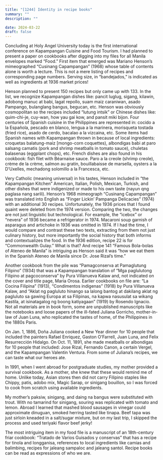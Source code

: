 ```yaml
---
title: "[1244] Identity in recipe books"
summary: ""
description: ""

date: 2024-03-22
draft: false
---
```


Concluding at Holy Angel University today is the first international conference on Kapampangan Cuisine and Food Tourism. I had planned to present a paper on cookbooks after digging into my files for all Manila envelopes marked “Food.” First item that emerged was Mariano Henson’s mimeographed “Cusinang Capampangan” (1968) whose table of contents alone is worth a lecture. This is not a mere listing of recipes and corresponding page numbers. Serving size, in “bandejados,” is indicated as well as ingredients at 1936 market prices!

Henson planned to present 150 recipes but only came up with 133. In the list, we recognize Kapampangan dishes like: pancit luglug, sigang, kilawin, adobong manuc at babi, lagat repollo, suam maiz caraniwan, asado Pampango, bulanglang bangus, begucan, etc. Henson was obviously cosmopolitan so the recipes included “lutung intsik” or Chinese dishes like: quim-chi-je, cuy-wan, how yau gai kow, and pansit miki bijon. Four centuries of Spanish cuisine in the Philippines are represented in: cocido a la Española, pescado en blanco, lengua a la marinera, morisqueta tostada (fried rice), asado de cerdo, bacalao a la vizcaina, etc. Some items had Spanish names with Kapampangan thrown in because of local ingredients: croquetas balatung-maiz [mongo-corn coquettes), albondigas babi at paro salsang camatis (pork and shrimp meatballs in tomato sauce), chuletas balasenas (eggplant chops), etc. French dishes are also found in his cookbook: fish filet with Béarnaise sauce. Paro a la creole (shrimp creole), crème de la crème, salmon au gratin, bouillabaisse de marsella, oysters a la D’Uxelles, mechadong solomillo a la Francesca, etc.

Very Catholic (meaning universal) in his tastes, Henson included in “the Kapampangan Kitchen” American, Italian, Polish, Mexican, Turkish, and other dishes that were indigenized or made to his own taste (nayun qng paglasa nang sarili). Henson’s 1968 mimeograph “Cusinang Capampangan” was translated into English as “Finger Lickin’ Pampanga Delicacies” (1974) with an additional 30 recipes. Unfortunately, the 1936 prices that I found quaint were deleted from the 1974 version. Comparing the two, the changes are not just linguistic but technological. For example, the “icebox” or “nevera” of 1936 became a refrigerator in 1974. Macaroni soup garnish of asparagus and artichoke in 1936 was omitted in 1974. If I had the time, I would compare and contrast these two texts, extracting from them not just culinary history, but more importantly the social history that both informs and contextualizes the food. In the 1936 edition, recipe 22 is for “Commonwealth Gulay.” What is that? And recipe 141 “Famous Bola-bolas of Ateneo de Manila” is intriguing as Henson said it was “how we eat them in the Spanish Ateneo de Manila since Dr. Jose Rizal’s time.”

Another cookbook from the pile was “Pamagconserva at Pamaglutung Filipino” (1934) that was a Kapampangan translation of “Mga paglulutong Filipino at pagcoconserva” by Pura Villanueva Kalaw and, not indicated on the cover and title page, Maria Orosa. Earlier cookbooks on file are: “La Cocina Filipina” (1913), “Condimentos indigenas” (1918) by Pura Villanueva Kalaw, and “Aklat ng pagluluto hinango sa lalong bantog at dakilang aklat ng pagluluto sa gawing Europa at sa Filipinas, na kapwa nasusulat sa wikang Kastila, at isinatagalog ng boong katiyagaan” (1919) by Rosendo Ignacio. Not all materials are in book form, some are unpublished manuscripts like the notebooks and loose papers of the ill-fated Juliana Gorricho, mother-in-law of Juan Luna, who replicated the tastes of home, of the Philippines in the 1880s Paris.

On Jan. 1, 1886, Doña Juliana cooked a New Year dinner for 10 people that included the painters Rafael Enriquez, Gaston O’Farrell, Juan Luna, and Felix Resurrección Hidalgo. On Oct. 11, 1891, she made meatballs or albondigas for 10 people that included: Jose Rizal, Fernando Canon, a certain Vergel, and the Kapampangan Valentin Ventura. From some of Juliana’s recipes, we can taste what our heroes ate.

In 1991, when I went abroad for postgraduate studies, my mother provided a survival cookbook. As a mother, she knew that these would remind me of home. Unlike today, Asian stores then did not carry Filipino staples like Chippy, patis, adobo mix, Magic Sarap, or sinigang bouillon, so I was forced to cook from scratch using available ingredients.

My mother’s paksiw, sinigang, and daing na bangus were substituted with trout. With no tamarind for sinigang, souring was replicated with tomato and lemon. Abroad I learned that mashed blood sausages in vinegar could approximate dinuguan, smoked herring tasted like tinapa. Beef tapa was just sirloin kneaded in a salt/sugar mixture, but on my last trip, I skipped the process and used teriyaki flavor beef jerky!

The most intriguing item in my food file is a manuscript of an 18th-century friar cookbook: “Tratado de Varios Guisados y conservas” that has a recipe for tinola and longganisa, references to local ingredients like camias and balimbing, recipes for jaleang sampaloc and jaleang santol. Recipe books can be read as expressions of who we are.
